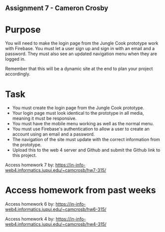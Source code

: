 ## Assignment 7 - Cameron Crosby

# Purpose

You will need to make the login page from the Jungle Cook prototype work with Firebase. You must let a user sign up and sign in with an email and a password. They must also see an updated navigation menu when they are logged in. 

Remember that this will be a dynamic site at the end to plan your project accordingly.  


# Task

- You must create the login page from the Jungle Cook prototype. 
- Your login page must look identical to the prototype in all media, meaning it must be responsive. 
- You must have the mobile menu working as well as the normal menu. 
- You must use Firebase's authentication to allow a user to create an account using an email and a password. 
- The navigation of the site must update with the correct information from the prototype.
- Upload this to the web 4 server and Github and submit the Github link to this project.

Access homework 7 by: 
https://in-info-web4.informatics.iupui.edu/~camcrosb/hw7-315/

# Access homework from past weeks

Access homework 6 by: 
https://in-info-web4.informatics.iupui.edu/~camcrosb/hw6-315/

Access homework 4 by:
https://in-info-web4.informatics.iupui.edu/~camcrosb/hw4-315/

